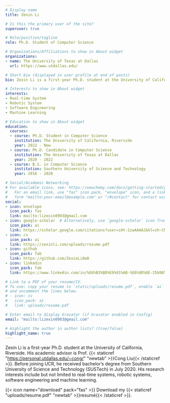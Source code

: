 ```yaml
---
# Display name
title: Zexin Li

# Is this the primary user of the site?
superuser: true

# Role/position/tagline
role: Ph.D. Student of Computer Science

# Organizations/Affiliations to show in About widget
organizations:
- name: The University of Texas at Dallas
  url: https://www.utdallas.edu/

# Short bio (displayed in user profile at end of posts)
bio: Zexin Li is a first-year Ph.D. student at the University of California, Riverside. His academic advisor is Prof. Cong Liu. Before joining UCR, he received bachelor’s degree from Southern University of Science and Technology (SUSTech) in July 2020. His research interests include but not limited to real-time systems, robotic systems, software engineering and machine learning.

# Interests to show in About widget
interests:
- Real-time System
- Robotic System
- Software Engineering
- Machine Learning

# Education to show in About widget
education:
  courses:
  - course: Ph.D. Student in Computer Science
    institution: The University of California, Riverside
    year: 2022 - Now
  - course: Ph.D. Candidate in Computer Science
    institution: The University of Texas at Dallas
    year: 2020 - 2022
  - course: B.S. in Computer Science
    institution: Southern University of Science and Technology
    year: 2016 - 2020

# Social/Academic Networking
# For available icons, see: https://wowchemy.com/docs/getting-started/page-builder/#icons
#   For an email link, use "fas" icon pack, "envelope" icon, and a link in the
#   form "mailto:your-email@example.com" or "/#contact" for contact widget.
social:
- icon: envelope
  icon_pack: fas
  link: mailto:lizexin0903@gmail.com
- icon: google-scholar  # Alternatively, use `google-scholar` icon from `ai` icon pack
  icon_pack: ai
  link: https://scholar.google.com/citations?user=iHt-2zwAAAAJ&hl=zh-CN
- icon: cv
  icon_pack: ai
  link: https://zexinli.com/uploads/resume.pdf
- icon: github
  icon_pack: fab
  link: https://github.com/ZexinLi0w0
- icon: linkedin
  icon_pack: fab
  link: https://www.linkedin.com/in/%E6%B3%BD%E9%91%AB-%E6%9D%8E-25b985185/

# Link to a PDF of your resume/CV.
# To use: copy your resume to `static/uploads/resume.pdf`, enable `ai` icons in `params.toml`, 
# and uncomment the lines below.
# - icon: cv
#   icon_pack: ai
#   link: uploads/resume.pdf

# Enter email to display Gravatar (if Gravatar enabled in Config)
email: "mailto:lizexin0903@gmail.com"

# Highlight the author in author lists? (true/false)
highlight_name: true
---
```

Zexin Li is a first-year Ph.D. student at the University of California, Riverside. His academic advisor is Prof. {{< staticref "https://personal.utdallas.edu/~cong/" "newtab" >}}Cong Liu{{< /staticref >}}. Before joining UCR, he received bachelor’s degree from Southern University of Science and Technology (SUSTech) in July 2020. His research interests include but not limited to real-time systems, robotic systems, software engineering and machine learning.

{{< icon name="download" pack="fas" >}} Download my {{< staticref "uploads/resume.pdf" "newtab" >}}resumé{{< /staticref >}}.
